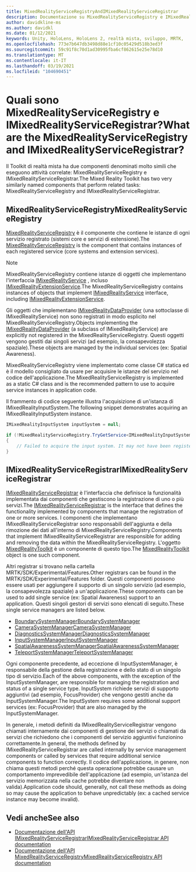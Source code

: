```yaml
---
title: MixedRealityServiceRegistryAndIMixedRealityServiceRegistrar
description: Documentazione su MixedRealityServiceRegistry e IMixedRealityServiceRegistrar
author: davidkline-ms
ms.author: davidkl
ms.date: 01/12/2021
keywords: Unity, HoloLens, HoloLens 2, realtà mista, sviluppo, MRTK,
ms.openlocfilehash: 773e7b647db3498d88e1cf10c05429d518b3ed3f
ms.sourcegitcommit: 59c91f8c70d1ad30995fba6cf862615e25e78d10
ms.translationtype: MT
ms.contentlocale: it-IT
ms.lasthandoff: 03/19/2021
ms.locfileid: "104690451"
---
```

# <a name="what-are-the-mixedrealityserviceregistry-and-imixedrealityserviceregistrar"></a><span data-ttu-id="eda28-104">Quali sono MixedRealityServiceRegistry e IMixedRealityServiceRegistrar?</span><span class="sxs-lookup"><span data-stu-id="eda28-104">What are the MixedRealityServiceRegistry and IMixedRealityServiceRegistrar?</span></span>

<span data-ttu-id="eda28-105">Il Toolkit di realtà mista ha due componenti denominati molto simili che eseguono attività correlate: MixedRealityServiceRegistry e IMixedRealityServiceRegistrar.</span><span class="sxs-lookup"><span data-stu-id="eda28-105">The Mixed Reality Toolkit has two very similarly named components that perform related tasks: MixedRealityServiceRegistry and IMixedRealityServiceRegistrar.</span></span>

## <a name="mixedrealityserviceregistry"></a><span data-ttu-id="eda28-106">MixedRealityServiceRegistry</span><span class="sxs-lookup"><span data-stu-id="eda28-106">MixedRealityServiceRegistry</span></span>

<span data-ttu-id="eda28-107">[MixedRealityServiceRegistry](xref:Microsoft.MixedReality.Toolkit.MixedRealityServiceRegistry) è il componente che contiene le istanze di ogni servizio registrato (sistemi core e servizi di estensione).</span><span class="sxs-lookup"><span data-stu-id="eda28-107">The [MixedRealityServiceRegistry](xref:Microsoft.MixedReality.Toolkit.MixedRealityServiceRegistry) is the component that contains instances of each registered service (core systems and extension services).</span></span>

> [!NOTE]
> <span data-ttu-id="eda28-108">MixedRealityServiceRegistry contiene istanze di oggetti che implementano l'interfaccia [IMixedRealityService](xref:Microsoft.MixedReality.Toolkit.IMixedRealityService) , incluso [IMixedRealityExtensionService](xref:Microsoft.MixedReality.Toolkit.IMixedRealityExtensionService).</span><span class="sxs-lookup"><span data-stu-id="eda28-108">The MixedRealityServiceRegistry contains instances of objects that implement [IMixedRealityService](xref:Microsoft.MixedReality.Toolkit.IMixedRealityService) interface, including [IMixedRealityExtensionService](xref:Microsoft.MixedReality.Toolkit.IMixedRealityExtensionService).</span></span>
>
><span data-ttu-id="eda28-109">Gli oggetti che implementano [IMixedRealityDataProvider](xref:Microsoft.MixedReality.Toolkit.IMixedRealityDataProvider) (una sottoclasse di IMixedRealityService) non sono registrati in modo esplicito nel MixedRealityServiceRegistry.</span><span class="sxs-lookup"><span data-stu-id="eda28-109">Objects implementing the [IMixedRealityDataProvider](xref:Microsoft.MixedReality.Toolkit.IMixedRealityDataProvider) (a subclass of IMixedRealityService) are explicitly not registered in the MixedRealityServiceRegistry.</span></span> <span data-ttu-id="eda28-110">Questi oggetti vengono gestiti dai singoli servizi (ad esempio, la consapevolezza spaziale).</span><span class="sxs-lookup"><span data-stu-id="eda28-110">These objects are managed by the individual services (ex: Spatial Awareness).</span></span>

<span data-ttu-id="eda28-111">MixedRealityServiceRegistry viene implementato come classe C# statica ed è il modello consigliato da usare per acquisire le istanze del servizio nel codice dell'applicazione.</span><span class="sxs-lookup"><span data-stu-id="eda28-111">The MixedRealityServiceRegistry is implemented as a static C# class and is the recommended pattern to use to acquire service instances in application code.</span></span>

<span data-ttu-id="eda28-112">Il frammento di codice seguente illustra l'acquisizione di un'istanza di IMixedRealityInputSystem.</span><span class="sxs-lookup"><span data-stu-id="eda28-112">The following snippet demonstrates acquiring an IMixedRealityInputSystem instance.</span></span>

```c#
IMixedRealityInputSystem inputSystem = null;

if (!MixedRealityServiceRegistry.TryGetService<IMixedRealityInputSystem>(out inputSystem))
{
    // Failed to acquire the input system. It may not have been registered
}
```

## <a name="imixedrealityserviceregistrar"></a><span data-ttu-id="eda28-113">IMixedRealityServiceRegistrar</span><span class="sxs-lookup"><span data-stu-id="eda28-113">IMixedRealityServiceRegistrar</span></span>

<span data-ttu-id="eda28-114">[IMixedRealityServiceRegistrar](xref:Microsoft.MixedReality.Toolkit.IMixedRealityServiceRegistrar) è l'interfaccia che definisce la funzionalità implementata dai componenti che gestiscono la registrazione di uno o più servizi.</span><span class="sxs-lookup"><span data-stu-id="eda28-114">The [IMixedRealityServiceRegistrar](xref:Microsoft.MixedReality.Toolkit.IMixedRealityServiceRegistrar) is the interface that defines the functionality implemented by components that manage the registration of one or more services.</span></span> <span data-ttu-id="eda28-115">I componenti che implementano IMixedRealityServiceRegistrar sono responsabili dell'aggiunta e della rimozione dei dati all'interno di MixedRealityServiceRegistry.</span><span class="sxs-lookup"><span data-stu-id="eda28-115">Components that implement IMixedRealityServiceRegistrar are responsible for adding and removing the data within the MixedRealityServiceRegistry.</span></span> <span data-ttu-id="eda28-116">L'oggetto [MixedRealityToolkit](xref:Microsoft.MixedReality.Toolkit.MixedRealityToolkit) è un componente di questo tipo.</span><span class="sxs-lookup"><span data-stu-id="eda28-116">The [MixedRealityToolkit](xref:Microsoft.MixedReality.Toolkit.MixedRealityToolkit) object is one such component.</span></span>

<span data-ttu-id="eda28-117">Altri registrar si trovano nella cartella MRTK/SDK/Experimental/Features.</span><span class="sxs-lookup"><span data-stu-id="eda28-117">Other registrars can be found in the MRTK/SDK/Experimental/Features folder.</span></span> <span data-ttu-id="eda28-118">Questi componenti possono essere usati per aggiungere il supporto di un singolo servizio (ad esempio, la consapevolezza spaziale) a un'applicazione.</span><span class="sxs-lookup"><span data-stu-id="eda28-118">These components can be used to add single service (ex: Spatial Awareness) support to an application.</span></span> <span data-ttu-id="eda28-119">Questi singoli gestori di servizi sono elencati di seguito.</span><span class="sxs-lookup"><span data-stu-id="eda28-119">These single service managers are listed below.</span></span>

- [<span data-ttu-id="eda28-120">BoundarySystemManager</span><span class="sxs-lookup"><span data-stu-id="eda28-120">BoundarySystemManager</span></span>](xref:Microsoft.MixedReality.Toolkit.Experimental.Boundary.BoundarySystemManager)
- [<span data-ttu-id="eda28-121">CameraSystemManager</span><span class="sxs-lookup"><span data-stu-id="eda28-121">CameraSystemManager</span></span>](xref:Microsoft.MixedReality.Toolkit.Experimental.CameraSystem.CameraSystemManager)
- [<span data-ttu-id="eda28-122">DiagnosticsSystemManager</span><span class="sxs-lookup"><span data-stu-id="eda28-122">DiagnosticsSystemManager</span></span>](xref:Microsoft.MixedReality.Toolkit.Experimental.Diagnostics.DiagnosticsSystemManager)
- [<span data-ttu-id="eda28-123">InputSystemManager</span><span class="sxs-lookup"><span data-stu-id="eda28-123">InputSystemManager</span></span>](xref:Microsoft.MixedReality.Toolkit.Experimental.Input.InputSystemManager)
- [<span data-ttu-id="eda28-124">SpatialAwarenessSystemManager</span><span class="sxs-lookup"><span data-stu-id="eda28-124">SpatialAwarenessSystemManager</span></span>](xref:Microsoft.MixedReality.Toolkit.Experimental.SpatialAwareness.SpatialAwarenessSystemManager)
- [<span data-ttu-id="eda28-125">TeleportSystemManager</span><span class="sxs-lookup"><span data-stu-id="eda28-125">TeleportSystemManager</span></span>](xref:Microsoft.MixedReality.Toolkit.Experimental.Teleport.TeleportSystemManager)

<span data-ttu-id="eda28-126">Ogni componente precedente, ad eccezione di InputSystemManager, è responsabile della gestione della registrazione e dello stato di un singolo tipo di servizio.</span><span class="sxs-lookup"><span data-stu-id="eda28-126">Each of the above components, with the exception of the InputSystemManager, are responsible for managing the registration and status of a single service type.</span></span> <span data-ttu-id="eda28-127">InputSystem richiede servizi di supporto aggiuntivi (ad esempio, FocusProvider) che vengono gestiti anche da InputSystemManager.</span><span class="sxs-lookup"><span data-stu-id="eda28-127">The InputSystem requires some additional support services (ex: FocusProvider) that are also managed by the InputSystemManager.</span></span>

<span data-ttu-id="eda28-128">In generale, i metodi definiti da IMixedRealityServiceRegistrar vengono chiamati internamente dai componenti di gestione dei servizi o chiamati da servizi che richiedono che i componenti del servizio aggiuntivi funzionino correttamente.</span><span class="sxs-lookup"><span data-stu-id="eda28-128">In general, the methods defined by IMixedRealityServiceRegistrar are called internally by service management components or called by services that require additional service components to function correctly.</span></span> <span data-ttu-id="eda28-129">Il codice dell'applicazione, in genere, non chiama questi metodi perché questa operazione potrebbe causare un comportamento imprevedibile dell'applicazione (ad esempio, un'istanza del servizio memorizzata nella cache potrebbe diventare non valida).</span><span class="sxs-lookup"><span data-stu-id="eda28-129">Application code should, generally, not call these methods as doing so may cause the application to behave unpredictably (ex: a cached service instance may become invalid).</span></span>

## <a name="see-also"></a><span data-ttu-id="eda28-130">Vedi anche</span><span class="sxs-lookup"><span data-stu-id="eda28-130">See also</span></span>

- [<span data-ttu-id="eda28-131">Documentazione dell'API IMixedRealityServiceRegistrar</span><span class="sxs-lookup"><span data-stu-id="eda28-131">IMixedRealityServiceRegistrar API documentation</span></span>](xref:Microsoft.MixedReality.Toolkit.IMixedRealityServiceRegistrar)
- [<span data-ttu-id="eda28-132">Documentazione dell'API MixedRealityServiceRegistry</span><span class="sxs-lookup"><span data-stu-id="eda28-132">MixedRealityServiceRegistry API documentation</span></span>](xref:Microsoft.MixedReality.Toolkit.MixedRealityServiceRegistry)
